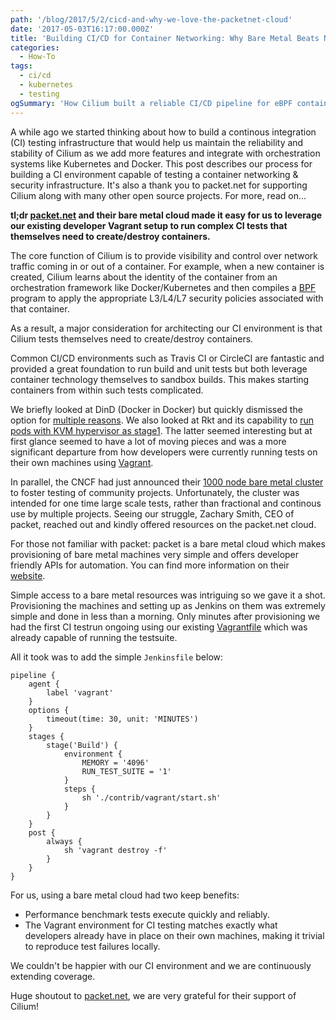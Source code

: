 ```yaml
---
path: '/blog/2017/5/2/cicd-and-why-we-love-the-packetnet-cloud'
date: '2017-05-03T16:17:00.000Z'
title: 'Building CI/CD for Container Networking: Why Bare Metal Beats Nested Virtualization'
categories:
  - How-To
tags:
  - ci/cd
  - kubernetes
  - testing
ogSummary: 'How Cilium built a reliable CI/CD pipeline for eBPF container networking using packet.net bare metal cloud. Learn why nested containers in CI platforms fail for network testing and how bare metal infrastructure solved our Kubernetes and Docker integration testing challenges.'
---
```


A while ago we started thinking about how to build a continous integration (CI) testing infrastructure that would help us maintain the reliability and stability of Cilium as we add more features and integrate with orchestration systems like Kubernetes and Docker. This post describes our process for building a CI environment capable of testing a container networking & security infrastructure. It's also a thank you to packet.net for supporting Cilium along with many other open source projects. For more, read on...

**tl;dr [packet.net](https://www.packet.net/) and their bare metal cloud made it easy for us to leverage our existing developer Vagrant setup to run complex CI tests that themselves need to create/destroy containers.**

The core function of Cilium is to provide visibility and control over network traffic coming in or out of a container. For example, when a new container is created, Cilium learns about the identity of the container from an orchestration framework like Docker/Kubernetes and then compiles a [BPF](http://docs.cilium.io/en/stable/bpf/) program to apply the appropriate L3/L4/L7 security policies associated with that container.

As a result, a major consideration for architecting our CI environment is that Cilium tests themselves need to create/destroy containers.

Common CI/CD environments such as Travis CI or CircleCI are fantastic and provided a great foundation to run build and unit tests but both leverage container technology themselves to sandbox builds. This makes starting containers from within such tests complicated.

We briefly looked at DinD (Docker in Docker) but quickly dismissed the option for [multiple reasons](https://jpetazzo.github.io/2015/09/03/do-not-use-docker-in-docker-for-ci/). We also looked at Rkt and its capability to [run pods with KVM hypervisor as stage1](https://rocket.readthedocs.io/en/latest/Documentation/running-kvm-stage1/). The latter seemed interesting but at first glance seemed to have a lot of moving pieces and was a more significant departure from how developers were currently running tests on their own machines using [Vagrant](https://www.vagrantup.com/).

In parallel, the CNCF had just announced their [1000 node bare metal cluster](https://www.cncf.io/cluster/) to foster testing of community projects. Unfortunately, the cluster was intended for one time large scale tests, rather than fractional and continous use by multiple projects. Seeing our struggle, Zachary Smith, CEO of packet, reached out and kindly offered resources on the packet.net cloud.

For those not familiar with packet: packet is a bare metal cloud which makes provisioning of bare metal machines very simple and offers developer friendly APIs for automation. You can find more information on their [website](https://www.packet.net/features/).

Simple access to a bare metal resources was intriguing so we gave it a shot. Provisioning the machines and setting up as Jenkins on them was extremely simple and done in less than a morning. Only minutes after provisioning we had the first CI testrun ongoing using our existing [Vagrantfile](https://raw.githubusercontent.com/cilium/cilium/master/Vagrantfile) which was already capable of running the testsuite.

All it took was to add the simple `Jenkinsfile` below:

```
pipeline {
    agent {
        label 'vagrant'
    }
    options {
        timeout(time: 30, unit: 'MINUTES')
    }
    stages {
        stage('Build') {
            environment {
                MEMORY = '4096'
                RUN_TEST_SUITE = '1'
            }
            steps {
                sh './contrib/vagrant/start.sh'
            }
        }
    }
    post {
        always {
            sh 'vagrant destroy -f'
        }
    }
}
```

For us, using a bare metal cloud had two keep benefits:

- Performance benchmark tests execute quickly and reliably.
- The Vagrant environment for CI testing matches exactly what developers already have in place on their own machines, making it trivial to reproduce test failures locally.

We couldn't be happier with our CI environment and we are continuously extending coverage.

Huge shoutout to [packet.net](https://www.packet.net/), we are very grateful for their support of Cilium!

